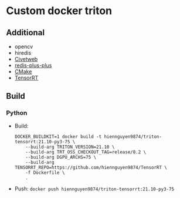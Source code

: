 # Custom docker triton

## Additional

- opencv
- hiredis
- [Civetweb](https://github.com/civetweb/civetweb)
- [redis-plus-plus](https://github.com/sewenew/redis-plus-plus.git)
- [CMake](https://github.com/Kitware/CMake)
- [TensorRT](https://github.com/hiennguyen9874/TensorRT)

## Build

### Python

- Build:
  ```
  DOCKER_BUILDKIT=1 docker build -t hiennguyen9874/triton-tensorrt:21.10-py3-75 \
      --build-arg TRITON_VERSION=21.10 \
      --build-arg TRT_OSS_CHECKOUT_TAG=release/8.2 \
      --build-arg DGPU_ARCHS=75 \
      --build-arg TENSORRT_REPO=https://github.com/hiennguyen9874/TensorRT \
      -f Dockerfile \
      .
  ```
- Push: `docker push hiennguyen9874/triton-tensorrt:21.10-py3-75`
